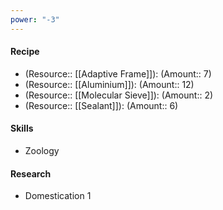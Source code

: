 ```yaml
---
power: "-3"
---
```

#### Recipe
- (Resource:: [[Adaptive Frame]]): (Amount:: 7)
- (Resource:: [[Aluminium]]): (Amount:: 12)
- (Resource:: [[Molecular Sieve]]): (Amount:: 2)
- (Resource:: [[Sealant]]): (Amount:: 6)

#### Skills
- Zoology

#### Research
- Domestication 1